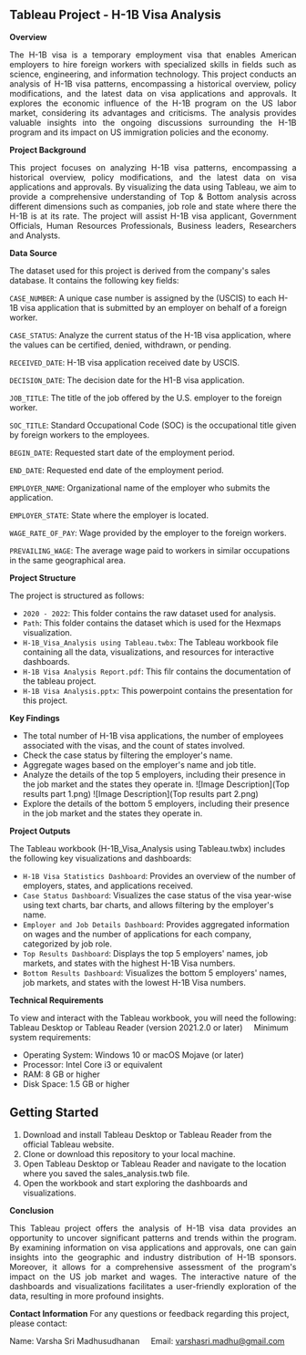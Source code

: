 ## Tableau Project - H-1B Visa Analysis

__Overview__

<p align="justify">The H-1B visa is a temporary employment visa that enables American employers to hire foreign workers with specialized skills in fields such as science, engineering, and information technology. This project conducts an analysis of H-1B visa patterns, encompassing a historical overview, policy modifications, and the latest data on visa applications and approvals. It explores the economic influence of the H-1B program on the US labor market, considering its advantages and criticisms. The analysis provides valuable insights into the ongoing discussions surrounding the H-1B program and its impact on US immigration policies and the economy.</p>

__Project Background__

<p align="justify">This project focuses on analyzing H-1B visa patterns, encompassing a historical overview, policy modifications, and the latest data on visa applications and approvals. By visualizing the data using Tableau, we aim to provide a comprehensive understanding of Top & Bottom analysis across different dimensions such as companies, job role and state where there the H-1B is at its rate. The project will assist H-1B visa applicant, Government Officials, Human Resources Professionals, Business leaders, Researchers and Analysts.</p>

__Data Source__

The dataset used for this project is derived from the company's sales database. It contains the following key fields:  

`CASE_NUMBER`: A unique case number is assigned by the (USCIS) to each H-1B visa application that is submitted by an employer on behalf of a foreign worker.

`CASE_STATUS`: Analyze the current status of the H-1B visa application, where the values can be certified, denied, withdrawn, or pending.

`RECEIVED_DATE`: H-1B visa application received date by USCIS.

`DECISION_DATE`: The decision date for the H1-B visa application.

`JOB_TITLE`: The title of the job offered by the U.S. employer to the foreign worker.

`SOC_TITLE`: Standard Occupational Code (SOC) is the occupational title given by foreign workers to the employees.

`BEGIN_DATE`: Requested start date of the employment period.

`END_DATE`: Requested end date of the employment period.

`EMPLOYER_NAME`: Organizational name of the employer who submits the application.

`EMPLOYER_STATE`: State where the employer is located.

`WAGE_RATE_OF_PAY`: Wage provided by the employer to the foreign workers.

`PREVAILING_WAGE`: The average wage paid to workers in similar occupations in the same geographical area.
    

__Project Structure__

The project is structured as follows:
- `2020 - 2022`: This folder contains the raw dataset used for analysis.
- `Path`: This folder contains the dataset which is used for the Hexmaps visualization.
-  `H-1B_Visa_Analysis using Tableau.twbx`: The Tableau workbook file containing all the data, visualizations, and resources for interactive dashboards.
- `H-1B Visa Analysis Report.pdf`: This filr contains the documentation of the tableau project.
- `H-1B Visa Analysis.pptx`: This powerpoint contains the presentation for this project.
    

__Key Findings__

- The total number of H-1B visa applications, the number of employees associated with the visas, and the count of states involved.
- Check the case status by filtering the employer's name.
- Aggregate wages based on the employer's name and job title.
- Analyze the details of the top 5 employers, including their presence in the job market and the states they operate in.
    ![Image Description](Top results part 1.png)
    ![Image Description](Top results part 2.png)
- Explore the details of the bottom 5 employers, including their presence in the job market and the states they operate in.

__Project Outputs__

The Tableau workbook (H-1B_Visa_Analysis using Tableau.twbx) includes the following key visualizations and dashboards:
- `H-1B Visa Statistics Dashboard`: Provides an overview of the number of employers, states, and applications received.
- `Case Status Dashboard`: Visualizes the case status of the visa year-wise using text charts, bar charts, and allows filtering by the employer's name.
- `Employer and Job Details Dashboard`: Provides aggregated information on wages and the number of applications for each company, categorized by job role.
- `Top Results Dashboard`: Displays the top 5 employers' names, job markets, and states with the highest H-1B Visa numbers.
- `Bottom Results Dashboard`: Visualizes the bottom 5 employers' names, job markets, and states with the lowest H-1B Visa numbers.

__Technical Requirements__

To view and interact with the Tableau workbook, you will need the following:
Tableau Desktop or Tableau Reader (version 2021.2.0 or later)
    Minimum system requirements:
- Operating System: Windows 10 or macOS Mojave (or later)
- Processor: Intel Core i3 or equivalent
- RAM: 8 GB or higher
- Disk Space: 1.5 GB or higher

## __Getting Started__

1) Download and install Tableau Desktop or Tableau Reader from the official Tableau website.
2) Clone or download this repository to your local machine.
3) Open Tableau Desktop or Tableau Reader and navigate to the location where you saved the sales_analysis.twb file.
4) Open the workbook and start exploring the dashboards and visualizations.

__Conclusion__

<p align="justify">This Tableau project offers the analysis of H-1B visa data provides an opportunity to uncover significant patterns and trends within the program. By examining information on visa applications and approvals, one can gain insights into the geographic and industry distribution of H-1B sponsors. Moreover, it allows for a comprehensive assessment of the program's impact on the US job market and wages. The interactive nature of the dashboards and visualizations facilitates a user-friendly exploration of the data, resulting in more profound insights.</p>

__Contact Information__
For any questions or feedback regarding this project, please contact:

Name: Varsha Sri Madhusudhanan
    Email: varshasri.madhu@gmail.com
